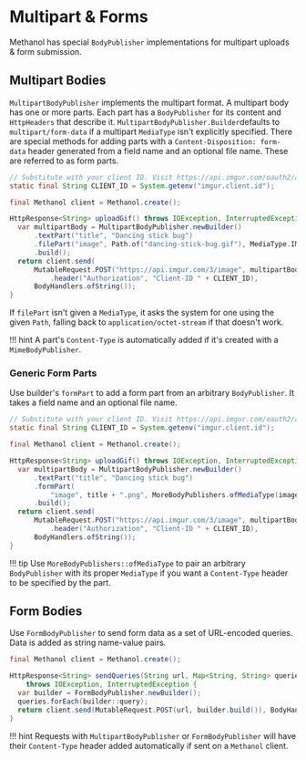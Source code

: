 # Multipart & Forms
  
Methanol has special `BodyPublisher` implementations for multipart uploads & form submission.

## Multipart Bodies

`MultipartBodyPublisher` implements the multipart format. A multipart body has one or more parts.
Each part has a `BodyPublisher` for its content and `HttpHeaders` that describe it.
`MultipartBodyPublisher.Builder`defaults to `multipart/form-data` if a multipart `MediaType` isn't explicitly specified.
There are special methods for adding parts with a `Content-Disposition: form-data` header generated from a field name and an optional file name.
These are referred to as form parts.

```java
// Substitute with your client ID. Visit https://api.imgur.com/oauth2/addclient to get one.
static final String CLIENT_ID = System.getenv("imgur.client.id"); 

final Methanol client = Methanol.create();

HttpResponse<String> uploadGif() throws IOException, InterruptedException {
  var multipartBody = MultipartBodyPublisher.newBuilder()
      .textPart("title", "Dancing stick bug")
      .filePart("image", Path.of("dancing-stick-bug.gif"), MediaType.IMAGE_GIF)
      .build();
  return client.send(
      MutableRequest.POST("https://api.imgur.com/3/image", multipartBody)
          .header("Authorization", "Client-ID " + CLIENT_ID), 
      BodyHandlers.ofString());
}
```

If `filePart` isn't given a `MediaType`, it asks the system for one using the given `Path`, falling
back to `application/octet-stream` if that doesn't work.

!!! hint
    A part's `Content-Type` is automatically added if it's created with a `MimeBodyPublisher`.

### Generic Form Parts

Use builder's `formPart` to add a form part from an arbitrary `BodyPublisher`. It takes a field name and an optional file name.

```java
// Substitute with your client ID. Visit https://api.imgur.com/oauth2/addclient to get one.
static final String CLIENT_ID = System.getenv("imgur.client.id");

final Methanol client = Methanol.create();

HttpResponse<String> uploadGif() throws IOException, InterruptedException {
  var multipartBody = MultipartBodyPublisher.newBuilder()
      .textPart("title", "Dancing stick bug")
      .formPart(
          "image", title + ".png", MoreBodyPublishers.ofMediaType(imagePart, MediaType.IMAGE_PNG))
      .build();
  return client.send(
      MutableRequest.POST("https://api.imgur.com/3/image", multipartBody)
          .header("Authorization", "Client-ID " + CLIENT_ID),
      BodyHandlers.ofString());
}
```

!!! tip
    Use `MoreBodyPublishers::ofMediaType` to pair an arbitrary `BodyPublisher` with its proper `MediaType`
    if you want a `Content-Type` header to be specified by the part.

## Form Bodies

Use `FormBodyPublisher` to send form data as a set of URL-encoded queries. Data is added as string name-value pairs.

```java
final Methanol client = Methanol.create();

HttpResponse<String> sendQueries(String url, Map<String, String> queries)
    throws IOException, InterruptedException {
  var builder = FormBodyPublisher.newBuilder();
  queries.forEach(builder::query);
  return client.send(MutableRequest.POST(url, builder.build()), BodyHandlers.ofString());
}
```

!!! hint
    Requests with `MultipartBodyPublisher` or `FormBodyPublisher` will have their `Content-Type` header
    added automatically if sent on a `Methanol` client.
